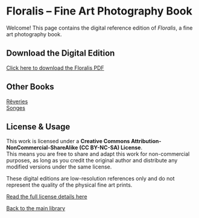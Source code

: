# Floralis – Fine Art Photography Book

Welcome! This page contains the digital reference edition of *Floralis*, a fine art photography book.

## Download the Digital Edition
[Click here to download the Floralis PDF](https://github.com/GauvreauYves/FineArtBooks/raw/main/Floralis/pdf/Floralis.pdf)

## Other Books
[Rêveries](../Reveries/README.md)<br>
[Songes](../Songes/README.md)

## License & Usage

This work is licensed under a **Creative Commons Attribution-NonCommercial-ShareAlike (CC BY-NC-SA) License**.  
This means you are free to share and adapt this work for non-commercial purposes, as long as you credit the original author and distribute any modified versions under the same license.

These digital editions are low-resolution references only and do not represent the quality of the physical fine art prints.

[Read the full license details here](https://creativecommons.org/licenses/by-nc-sa/4.0/)


[Back to the main library](../README.md)